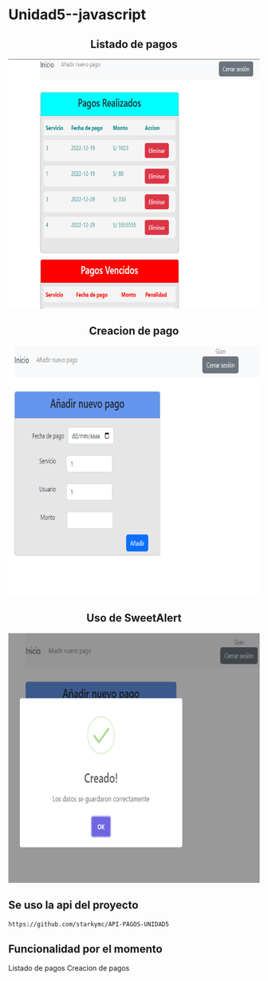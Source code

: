 # Unidad5--javascript

<div align="center">
<h2>Listado de pagos</h2>
<img aling="center" width="800" height="500" src="index.png" />


<h2>Creacion de pago</h2>
<img aling="center" width="800" height="500" src="crearpago.png" />


<h2>Uso de SweetAlert</h2>
<img aling="center" width="700" height="500" src="sweetalert.png" />

</div>


## Se uso la api del proyecto 
    https://github.com/starkymc/API-PAGOS-UNIDAD5
    
## Funcionalidad por el momento
  Listado de pagos
  Creacion de pagos
